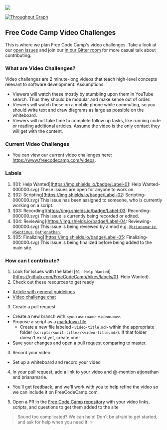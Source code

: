 ![](https://s3.amazonaws.com/freecodecamp/wide-social-banner.png)

[![Throughput Graph](https://graphs.waffle.io/FreeCodeCamp/hikes/throughput.svg)](https://waffle.io/FreeCodeCamp/hikes/metrics/throughput)

## Free Code Camp Video Challenges
This is where we plan Free Code Camp's video challenges. Take a look at our [open issues](https://github.com/FreeCodeCamp/hikes/issues) and join our [in our Gitter room](https://gitter.im/FreeCodeCamp/hikes) for more casual talk about contributing.

### What are Video Challenges?
Video challenges are 2 minute-long videos that teach high-level concepts relevant to software development. 
Assumptions:
- Viewers will watch these mostly by stumbling upon them in YouTube search. Thus they should be modular and make sense out of order.
- Viewers will watch these on a mobile phone while commuting, so you should write text and draw diagrams as large as possible on the whiteboard.
- Viewers will not take time to complete follow up tasks, like running code or reading additional articles. Assume the video is the only contact they will get with the content.

### Current Video Challenges
- You can view our current video challenges here: https://www.freecodecamp.com/videos.

### Labels
1. ![01: Help Wanted](https://img.shields.io/badge/Label-01: Help Wanted-000000.svg)&nbsp;These issues are open for anyone to work on.
2. ![02: Scripting](https://img.shields.io/badge/Label-02: Scripting-000000.svg)&nbsp;This issue has been assigned to someone, who is currently working on a script.
3. ![03: Recording](https://img.shields.io/badge/Label-03: Recording-000000.svg)&nbsp;This issue is currently being recorded or edited.
4. ![04: Reviewing](https://img.shields.io/badge/Label-04: Reviewing-000000.svg)&nbsp;This issue is being reviewed by a mod e.g. [`@brianamarie`](https://gitter.im/brianamarie), [`@Septimus`](https://gitter.im/Septimus), [`@atjonathan`](https://gitter.im/atjonathan).
5. ![05: Finalizing](https://img.shields.io/badge/Label-05: Finalizing-000000.svg)&nbsp;This issue is being finalized before being added to the main site.

### How can I contribute?
1. Look for issues with the label [`01: Help Wanted`](https://github.com/FreeCodeCamp/hikes/labels/01: Help Wanted).
2. Check out these resources to get ready
  - [Article with general guidelines](https://medium.freecodecamp.com/let-s-go-for-a-hike-here-s-your-map-4301df6e3801#.f91m4eq85)
  - [Video challenge chat](https://gitter.im/FreeCodeCamp/hikes)
3. Create a pull request 
  - Create a new branch with `<yourusername-videoname>`.
  - Propose a script as a [markdown file](https://guides.github.com/features/mastering-markdown/)
    - Create a new file labeled `<video-title.md>` within the appropriate folder (`scripts/<unit-title>/<video-title.md>`). If that folder doesn't exist yet, create one!
  - Save your changes and open a pull request comparing to master.
3. Record your video
  - Set up a whiteboard and record your video 
4. In your pull request, add a link to your video and @-mention atjonathan and brianamarie.
  - You'll get feedback, and we'll work with you to help refine the video so we can include it on FreeCodeCamp.com.
5. Open a PR in the [Free Code Camp repository](https://github.com/freecodecamp/freecodecamp) with your video links, scripts, and questions to get them added to the site

> Sound too complicated? We can help! Don't be afraid to get started, and ask for help when you need it. :sparkles: 
